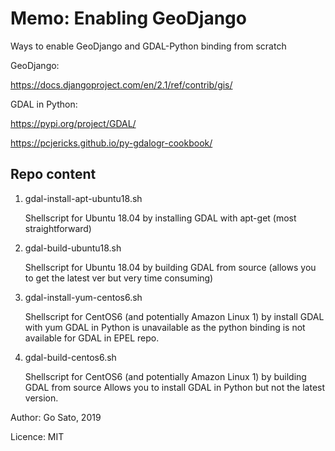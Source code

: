 # Memo: Enabling GeoDjango

Ways to enable GeoDjango and GDAL-Python binding from scratch

GeoDjango:

https://docs.djangoproject.com/en/2.1/ref/contrib/gis/

GDAL in Python:

https://pypi.org/project/GDAL/

https://pcjericks.github.io/py-gdalogr-cookbook/

## Repo content
1. gdal-install-apt-ubuntu18.sh

    Shellscript for Ubuntu 18.04 by installing GDAL with apt-get (most straightforward)
2. gdal-build-ubuntu18.sh

    Shellscript for Ubuntu 18.04 by building GDAL from source (allows you to get the latest ver but very time consuming)
3. gdal-install-yum-centos6.sh

    Shellscript for CentOS6 (and potentially Amazon Linux 1) by install GDAL with yum
    GDAL in Python is unavailable as the python binding is not available for GDAL in EPEL repo. 
4. gdal-build-centos6.sh

    Shellscript for CentOS6 (and potentially Amazon Linux 1) by building GDAL from source
    Allows you to install GDAL in Python but not the latest version.


Author: Go Sato, 2019

Licence: MIT
